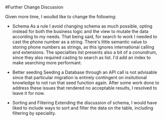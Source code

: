 #Further Change Discussion

Given more time, I woulkd like to change the following:

* Schema
    As a rule I avoid changing schema as much possible, opting instead for both the business logic and the view to mutate the data according to my needs. That being said, for search to work I needed to cast the phone number as a string. There's little semantic value to storing phone numbers as strings, as this ignores international calling and extensions. The specialties list presents also a bit of a conundrum, since they also required casting to search as list. I'd add an index to make searching more performant.

* Better seeding
    Seeding a Database through an API call is not advisable since that particular migration is entirely contingent on insitutional knowledge to not run that seed function again. After some work done to address these issues that rendered no acceptable results, I resolved to leave it for now.

* Sorting and Filtering
    Extending the discussion of schema, I would have liked to include ways to sort and filter the data on the table, including filtering by speciality.